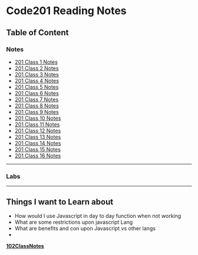 # Code201 Reading Notes

## Table of Content
### Notes
- [201 Class 1 Notes](https://davidlee9088.github.io/CodeFellows201/Class1)
- [201 Class 2 Notes](https://davidlee9088.github.io/CodeFellows201/Class2)
- [201 Class 3 Notes](https://davidlee9088.github.io/CodeFellows201/Class3)
- [201 Class 4 Notes](https://davidlee9088.github.io/CodeFellows201/Class4)
- [201 Class 5 Notes](https://davidlee9088.github.io/CodeFellows201/Class5)
- [201 Class 6 Notes](https://davidlee9088.github.io/CodeFellows201/Class6)
- [201 Class 7 Notes](https://davidlee9088.github.io/CodeFellows201/Class7)
- [201 Class 8 Notes](https://davidlee9088.github.io/CodeFellows201/Class8)
- [201 Class 9 Notes](https://davidlee9088.github.io/CodeFellows201/Class9)
- [201 Class 10 Notes](https://davidlee9088.github.io/CodeFellows201/Class10)
- [201 Class 11 Notes](https://davidlee9088.github.io/CodeFellows201/Class11)
- [201 Class 12 Notes](https://davidlee9088.github.io/CodeFellows201/Class12)
- [201 Class 13 Notes](https://davidlee9088.github.io/CodeFellows201/Class13)
- [201 Class 14 Notes](https://davidlee9088.github.io/CodeFellows201/Class14)
- [201 Class 15 Notes](https://davidlee9088.github.io/CodeFellows201/Class15)
- [201 Class 16 Notes](https://davidlee9088.github.io/CodeFellows201/Class16)
---
### Labs

---
## Things I want to Learn about
- How would I use Javascript in day to day function when not working
- What are some restrictions upon javascript Lang
- What are benefits and con upon Javascript vs other langs
- 
**[102ClassNotes](https://davidlee9088.github.io/reading-notes/)**
 